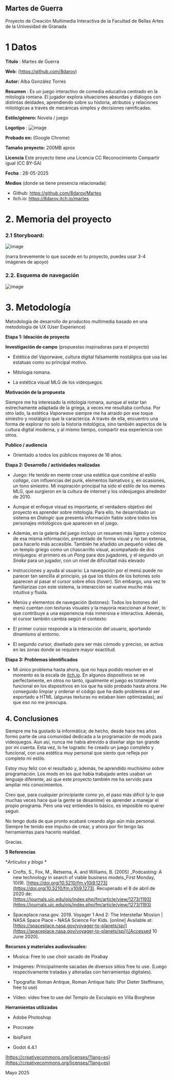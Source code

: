 ## Martes de Guerra 

Proyecto de Creación Multimedia Interactiva de la  Facultad de Bellas Artes de la Univesidad de Granada



# 1 Datos 



**Titulo** : Martes de Guerra

**Web:**   (https://github.com/8darov)

**Autor:**  Alba González Torres

**Resumen** : Es un juego interactivo de comedia educativa centrado en la mitología romana. El jugador explora situaciones absurdas y diálogos con distintas deidades, aprendiendo sobre su historia, atributos y relaciones mitológicas a través de mecánicas simples y decisiones ramificadas.

**Estilo/género:**  Novela / juego 

**Logotipo** : 
![image](https://github.com/user-attachments/assets/d14e94b1-3367-4292-a5e5-49b4cf3b8110)



**Probado en:**   (Google Chrome)

**Tamaño proyecto:** 200MB aprox

**Licencia** Este proyecto tiene una Licencia CC Reconocimiento Compartir igual (CC BY-SA)

**Fecha** : 28-05-2025

**Medios** (donde se tiene presencia relacionada):

- Github: https://github.com/8darov/Martes
- Itch.io: https://8darov.itch.io/martes

# 2. Memoria del proyecto 

### 2.1 Storyboard: 

![image](https://github.com/user-attachments/assets/4dcfb325-e5f3-4fac-8898-5ef476702e74)


(narra brevemente lo que sucede en tu proyecto, puedes usar 3-4 imágenes de apoyo)



### 2.2. Esquema de navegación 

![image](https://github.com/user-attachments/assets/eba007ec-e968-49a1-a0c9-2cffda7a98cc)

# 3. Metodología

Metodología de desarrollo de productos multimedia basado en una metodología de UX (User Experience)

**Etapa 1: Ideación de proyecto**

**Investigación de campo** (propuestas inspiradoras para el proyecto)

*   Estética del Vaporwave, cultura digital falsamente nostálgica que usa las estatuas como su principal motivo.
    
*   Mitología romana.
    
*   La estética visual MLG de los videojuegos.
    

**Motivación de la propuesta**

Siempre me ha interesado la mitología romana, aunque al estar tan estrechamente adaptada de la griega, a veces me resultaba confusa. Por otro lado, la estética _Vaporwave_ siempre me ha atraído por ese toque siniestro y nostálgico que la caracteriza. A través de ella, encuentro una forma de explorar no solo la historia mitológica, sino también aspectos de la cultura digital moderna, y al mismo tiempo, compartir esa experiencia con otros.

**Publico / audiencia**

*   Orientado a todos los públicos mayores de 16 años.
    

**Etapa 2: Desarrollo / actividades realizadas**

*   Juego: He tenido en mente crear una estética que combine el estilo _collage_, con influencias del punk, elementos llamativos y, en ocasiones, un tono siniestro. Mi inspiración principal ha sido el estilo de los memes MLG, que surgieron en la cultura de internet y los videojuegos alrededor de 2010. 
    
*   Aunque el enfoque visual es importante, el verdadero objetivo del proyecto es aprender sobre mitología. Para ello, he desarrollado un sistema en _Dialogic_ que presenta información fiable sobre todos los personajes mitológicos que aparecen en el juego.
    
*   Además, en la galería del juego incluyo un resumen más ligero y cómico de esa misma información, presentado de forma visual y no tan extensa, para hacerlo más accesible. También he añadido un pequeño video de un templo griego como un chascarrillo visual, acompañado de dos minijuegos: el primero es un _Pong_ para dos jugadores, y el segundo un _Snake_ para un jugador, con un nivel de dificultad más elevado
    
*   Instrucciones y ayuda al usuario: La navegación por el menú puede no parecer tan sencilla al principio, ya que los títulos de los botones solo aparecen al pasar el cursor sobre ellos (_hover_). Sin embargo, una vez te familiarizas con este sistema, la interacción se vuelve mucho más intuitiva y fluida.
    
*   Menús y elementos de navegación (botones): Todos los botones del menú cuentan con texturas visuales y la mayoría reaccionan al _hover_, lo que contribuye a una experiencia más inmersiva e interactiva. Además, el cursor también cambia según el contexto:

*   El primer cursor responde a la interacción del usuario, aportando dinamismo al entorno.
    
*   El segundo cursor, diseñado para ser más cómodo y preciso, se activa en las zonas donde se requiere mayor exactitud.
    

**Etapa 3: Problemas identificados**

*   Mi único problema hasta ahora, que no haya podido resolver en el momento es la escala de [itch.io](//itch.io). En algunos dispositivos se ve perfectamente, en otros no tanto, igualmente el juego es totalmente funcional en los dispositivos en los que ha sido probado hasta ahora. He conseguido limpiar y ordenar el código que ha dado problemas al ser exportado a HTML (algunas texturas no estaban bien optimizadas), así que eso no me preocupa.

## **4\. Conclusiones**

Siempre me ha gustado la informática; de hecho, desde hace tres años formo parte de una comunidad dedicada a la programación de mods para videojuegos. Aun así, nunca me había atrevido a diseñar algo tan grande por mi cuenta. Esta vez, lo he logrado: he creado un juego completo y funcional, con una estética muy personal que siento que refleja por completo mi estilo.

Estoy muy feliz con el resultado y, además, he aprendido muchísimo sobre programación. Los mods en los que había trabajado antes usaban un lenguaje diferente, así que este proyecto también me ha servido para ampliar mis conocimientos.

Creo que, para cualquier principiante como yo, el paso más difícil (y lo que muchas veces hace que la gente se desanime) es aprender a manejar el propio programa. Pero una vez entiendes lo básico, es imposible no querer seguir.

No tengo duda de que pronto acabaré creando algo aún más personal. Siempre he tenido ese impulso de crear, y ahora por fin tengo las herramientas para hacerlo realidad.

Gracias.

**5 Referencias**

\*_Artículos y blogs_ \*

*   Crofts, S., Fox, M., Retsema, A. and Williams, B. (2005) _Podcasting: A new technology in search of viable business models_First Monday, 10(9). [https://doi.org/10.5210/fm.v10i9.1273](https://doi.org/10.5210/fm.v10i9.1273). Recuperado el 8 de abril de 2020 de: [https://journals.uic.edu/ojs/index.php/fm/article/view/1273/1193](https://journals.uic.edu/ojs/index.php/fm/article/view/1273/1193)
    
*   Spaceplace.nasa.gov. 2019. Voyager 1 And 2: The Interstellar Mission | NASA Space Place – NASA Science For Kids. \[online\] Available at: [https://spaceplace.nasa.gov/voyager-to-planets/sp/](https://spaceplace.nasa.gov/voyager-to-planets/sp/)\[Accessed 10 June 2020\].
    

**Recursos y materiales audiovisuales:**

*   Musica: Free to use choir sacado de Pixabay
    
*   Imágenes: Principalmente sacadas de diversos sitios free to use. (Luego respectivamente tratadas y alteradas con herramientas digitales).
    
*   Tipografía: Roman Antique, Roman Antique Italic (Por Dieter Steffmann, free to use)
    
*   Vídeo: video free to use del Templo de Esculapio en Villa Borghese
    

**Herramientas utilizadas**

*   Adobe Photoshop
    
*   Procreate
    
*   IbisPaint
    
*   Godot 4.4.1
    

[https://creativecommons.org/licenses/?lang=es](https://creativecommons.org/licenses/?lang=es)

Mayo 2025


